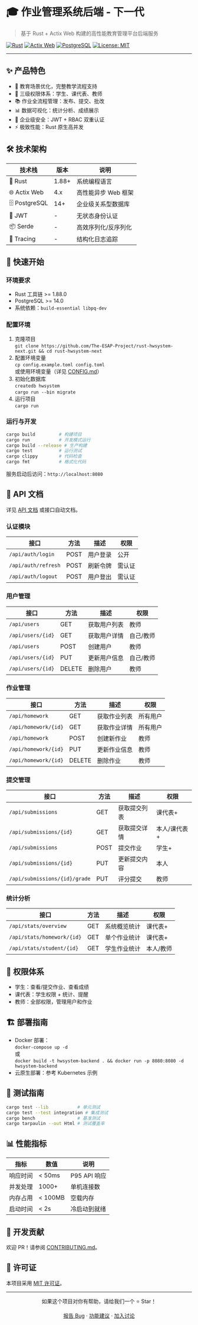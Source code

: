 # 🎓 作业管理系统后端 - 下一代

> 基于 Rust + Actix Web 构建的高性能教育管理平台后端服务

[![Rust](https://img.shields.io/badge/rust-1.88%2B-orange.svg)](https://www.rust-lang.org/)
[![Actix Web](https://img.shields.io/badge/actix--web-4.0-blue.svg)](https://actix.rs/)
[![PostgreSQL](https://img.shields.io/badge/postgresql-14%2B-blue.svg)](https://www.postgresql.org/)
[![License: MIT](https://img.shields.io/badge/license-MIT-green.svg)](LICENSE)

---

## ✨ 产品特色

- 🏫 教育场景优化，完整教学流程支持
- 👥 三级权限体系：学生、课代表、教师
- 📚 作业全流程管理：发布、提交、批改
- 📊 数据可视化：统计分析、成绩展示
- 🔐 企业级安全：JWT + RBAC 双重认证
- ⚡ 极致性能：Rust 原生高并发

## 🛠 技术架构

| 技术栈         | 版本   | 说明                   |
| -------------- | ------ | ---------------------- |
| 🦀 Rust        | 1.88+  | 系统编程语言           |
| 🌐 Actix Web   | 4.x    | 高性能异步 Web 框架    |
| 🗄️ PostgreSQL  | 14+    | 企业级关系型数据库     |
| 🔑 JWT         | -      | 无状态身份认证         |
| 📦 Serde       | -      | 高效序列化/反序列化    |
| 📝 Tracing     | -      | 结构化日志追踪         |

## 🚀 快速开始

### 环境要求

- Rust 工具链 >= 1.88.0
- PostgreSQL >= 14.0
- 系统依赖：`build-essential libpq-dev`

### 配置环境

1. 克隆项目  
   `git clone https://github.com/The-ESAP-Project/rust-hwsystem-next.git && cd rust-hwsystem-next`
2. 配置环境变量  
   `cp config.example.toml config.toml`  
   或使用环境变量（详见 [CONFIG.md](CONFIG.md)）
3. 初始化数据库  
   `createdb hwsystem`  
   `cargo run --bin migrate`
4. 运行项目  
   `cargo run`

### 运行与开发

```bash
cargo build         # 构建项目
cargo run           # 开发模式运行
cargo build --release # 生产构建
cargo test          # 运行测试
cargo clippy        # 代码检查
cargo fmt           # 格式化代码
```

服务启动后访问：`http://localhost:8080`

## 📡 API 文档

详见 [API 文档](#api-文档) 或接口自动文档。

### 认证模块

| 接口                | 方法 | 描述       | 权限   |
|---------------------|------|------------|--------|
| `/api/auth/login`   | POST | 用户登录   | 公开   |
| `/api/auth/refresh` | POST | 刷新令牌   | 需认证 |
| `/api/auth/logout`  | POST | 用户登出   | 需认证 |

### 用户管理

| 接口                | 方法 | 描述         | 权限     |
|---------------------|------|--------------|----------|
| `/api/users`        | GET  | 获取用户列表 | 教师     |
| `/api/users/{id}`   | GET  | 获取用户详情 | 自己/教师|
| `/api/users`        | POST | 创建用户     | 教师     |
| `/api/users/{id}`   | PUT  | 更新用户信息 | 自己/教师|
| `/api/users/{id}`   | DELETE | 删除用户   | 教师     |

### 作业管理

| 接口                   | 方法 | 描述         | 权限   |
|------------------------|------|--------------|--------|
| `/api/homework`        | GET  | 获取作业列表 | 所有用户 |
| `/api/homework/{id}`   | GET  | 获取作业详情 | 所有用户 |
| `/api/homework`        | POST | 创建新作业   | 教师   |
| `/api/homework/{id}`   | PUT  | 更新作业信息 | 教师   |
| `/api/homework/{id}`   | DELETE | 删除作业   | 教师   |

### 提交管理

| 接口                          | 方法 | 描述         | 权限         |
|-------------------------------|------|--------------|--------------|
| `/api/submissions`            | GET  | 获取提交列表 | 课代表+      |
| `/api/submissions/{id}`       | GET  | 获取提交详情 | 本人/课代表+ |
| `/api/submissions`            | POST | 提交作业     | 学生+        |
| `/api/submissions/{id}`       | PUT  | 更新提交内容 | 本人         |
| `/api/submissions/{id}/grade` | PUT  | 评分提交     | 教师         |

### 统计分析

| 接口                          | 方法 | 描述         | 权限         |
|-------------------------------|------|--------------|--------------|
| `/api/stats/overview`         | GET  | 系统概览统计 | 课代表+      |
| `/api/stats/homework/{id}`    | GET  | 单个作业统计 | 课代表+      |
| `/api/stats/student/{id}`     | GET  | 学生作业统计 | 本人/教师    |

## 🔑 权限体系

- 学生：查看/提交作业、查看成绩
- 课代表：学生权限 + 统计、提醒
- 教师：全部权限，管理用户和作业

## 🏗 部署指南

- Docker 部署：  
  `docker-compose up -d`  
  或  
  `docker build -t hwsystem-backend . && docker run -p 8080:8080 -d hwsystem-backend`
- 云原生部署：参考 Kubernetes 示例

## 🧪 测试指南

```bash
cargo test --lib           # 单元测试
cargo test --test integration # 集成测试
cargo bench                # 基准测试
cargo tarpaulin --out Html # 测试覆盖率
```

## 📊 性能指标

| 指标         | 数值      | 说明           |
|--------------|-----------|----------------|
| 响应时间     | < 50ms    | P95 API 响应   |
| 并发处理     | 1000+     | 单机连接数     |
| 内存占用     | < 100MB   | 空载内存       |
| 启动时间     | < 2s      | 冷启动到就绪   |

## 🤝 开发贡献

欢迎 PR！请参阅 [CONTRIBUTING.md](CONTRIBUTING.md)。

## 📄 许可证

本项目采用 [MIT 许可证](LICENSE)。

---

<div align="center">

如果这个项目对你有帮助，请给我们一个 ⭐️ Star！

[报告 Bug](https://github.com/The-ESAP-Project/rust-hwsystem-next/issues) · 
[功能建议](https://github.com/The-ESAP-Project/rust-hwsystem-next/issues) · 
[加入讨论](https://github.com/The-ESAP-Project/rust-hwsystem-next/discussions)

</div>